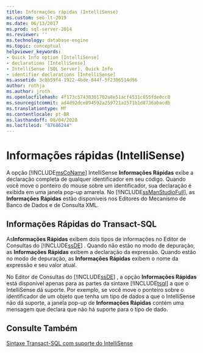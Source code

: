 ```yaml
---
title: Informações rápidas (IntelliSense)
ms.custom: seo-lt-2019
ms.date: 06/13/2017
ms.prod: sql-server-2014
ms.reviewer: ''
ms.technology: database-engine
ms.topic: conceptual
helpviewer_keywords:
- Quick Info option [IntelliSense]
- declarations [IntelliSense]
- IntelliSense [SQL Server], Quick Info
- identifier declarations [IntelliSense]
ms.assetid: 3c8b59f4-1922-4bde-844f-5f2306514d96
author: rothja
ms.author: jroth
ms.openlocfilehash: 4f173c57438301702a8e51acf4531c655fde0cc8
ms.sourcegitcommit: ad4d92dce894592a259721a1571b1d8736abacdb
ms.translationtype: MT
ms.contentlocale: pt-BR
ms.lasthandoff: 08/04/2020
ms.locfileid: "87686244"
---
```

# <a name="quick-info-intellisense"></a>Informações rápidas (IntelliSense)
  A opção [!INCLUDE[msCoName](../../includes/msconame-md.md)] IntelliSense **Informações Rápidas** exibe a declaração completa de qualquer identificador em seu código. Quando você move o ponteiro do mouse sobre um identificador, sua declaração é exibida em uma janela pop-up amarela. No [!INCLUDE[ssManStudioFull](../../includes/ssmanstudiofull-md.md)], as **Informações Rápidas** estão disponíveis nos Editores do Mecanismo de Banco de Dados e de Consulta XML.  
  
## <a name="transact-sql-quick-info"></a>Informações Rápidas do Transact-SQL  
 As**Informações Rápidas** exibem dois tipos de informações no Editor de Consultas do [!INCLUDE[ssDE](../../includes/ssde-md.md)] . Quando não estão no modo de depuração, as **Informações Rápidas** exibem a declaração da expressão. Quando estão no modo de depuração, as **Informações Rápidas** exibem o nome da expressão e seu valor atual.  
  
 No Editor de Consultas do [!INCLUDE[ssDE](../../includes/ssde-md.md)] , a opção **Informações Rápidas** está disponível apenas para as partes da sintaxe [!INCLUDE[tsql](../../includes/tsql-md.md)] a que o IntelliSense dá suporte. Por exemplo, se você move o ponteiro sobre o identificador de um objeto que tenha um tipo de dados a que o IntelliSense não dá suporte, a janela pop-up de **Informações Rápidas** contém uma mensagem que declara que não há suporte para o tipo de dado.  
  
## <a name="see-also"></a>Consulte Também  
 [Sintaxe Transact-SQL com suporte do IntelliSense](transact-sql-syntax-supported-by-intellisense.md)  
  
  
